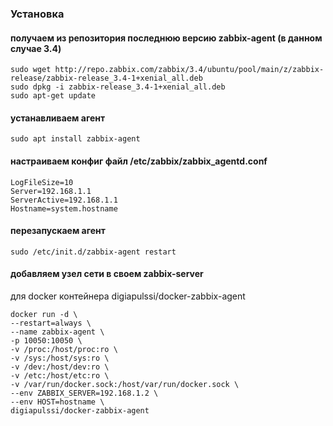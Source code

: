 ### Установка

#### получаем из репозитория последнюю версию zabbix-agent (в данном случае 3.4)

    sudo wget http://repo.zabbix.com/zabbix/3.4/ubuntu/pool/main/z/zabbix-release/zabbix-release_3.4-1+xenial_all.deb
    sudo dpkg -i zabbix-release_3.4-1+xenial_all.deb
    sudo apt-get update

#### устанавливаем агент

    sudo apt install zabbix-agent

#### настраиваем конфиг файл   /etc/zabbix/zabbix_agentd.conf

    LogFileSize=10
    Server=192.168.1.1
    ServerActive=192.168.1.1
    Hostname=system.hostname

#### перезапускаем агент 

    sudo /etc/init.d/zabbix-agent restart

#### добавляем узел сети в своем zabbix-server
для docker контейнера  digiapulssi/docker-zabbix-agent

    docker run -d \
    --restart=always \
    --name zabbix-agent \
    -p 10050:10050 \
    -v /proc:/host/proc:ro \
    -v /sys:/host/sys:ro \
    -v /dev:/host/dev:ro \
    -v /etc:/host/etc:ro \
    -v /var/run/docker.sock:/host/var/run/docker.sock \
    --env ZABBIX_SERVER=192.168.1.2 \
    --env HOST=hostname \
    digiapulssi/docker-zabbix-agent
